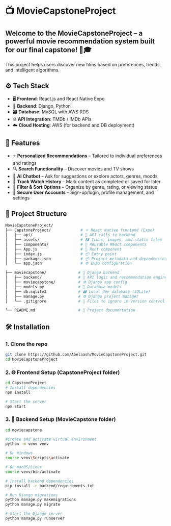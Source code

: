 # 📺 MovieCapstoneProject

## Welcome to the **MovieCapstoneProject** – a powerful movie recommendation system built for our final capstone! 🍿🎓  
This project helps users discover new films based on preferences, trends, and intelligent algorithms.

## ⚙️ Tech Stack

- 🖥️ **Frontend**: React.js and React Native Expo  
- 🐍 **Backend**: Django, Python  
- 🗃️ **Database**: MySQL with AWS RDS  
- 🌐 **API Integration**: TMDb / IMDb APIs  
- ☁️ **Cloud Hosting**: AWS (for backend and DB deployment)


## 🚀 Features

- ⭐ **Personalized Recommendations** – Tailored to individual preferences and ratings  
- 🔍 **Search Functionality** – Discover movies and TV shows  
- 🧠 **AI Chatbot** – Ask for suggestions or explore actors, genres, moods  
- 📅 **Track Watch History** – Mark content as completed or saved for later  
- 🔄 **Filter & Sort Options** – Organize by genre, rating, or viewing status  
- 🔐 **Secure User Accounts** – Sign-up/login, profile management, and settings

## 📁 Project Structure

```bash
MovieCapstoneProject/
├── CapstoneProject/             # ⚛️ React Native frontend (Expo)
│   ├── api/                     # 📡 API calls to backend
│   ├── assets/                  # 🖼️ Icons, images, and static files
│   ├── components/              # 🧩 Reusable React components
│   ├── App.js                   # 🚀 Root component
│   ├── index.js                 # 📦 Entry point
│   ├── package.json             # 📦 Project metadata and dependencies
│   └── app.json                 # ⚙️ Expo configuration

├── moviecapstone/              # 🐍 Django backend
│   ├── backend/                # 🧠 API logic and recommendation engine
│   ├── moviecapstone/          # ⚙️ Django app config
│   ├── models.py               # 🧾 Database models
│   ├── db.sqlite3              # 🗃️ Local dev database (SQLite)
│   ├── manage.py               # ⚙️ Django project manager
│   └── .gitignore              # 🚫 Files to ignore in version control

└── README.md                   # 📘 Project documentation
```
## 🛠️ Installation

### 1. Clone the repo

```bash
git clone https://github.com/Abelaash/MovieCapstoneProject.git
cd MovieCapstoneProject
```
### 2. 🌐 Frontend Setup (CapstoneProject folder)
```bash
cd CapstoneProject
# Install dependencies
npm install

# Start the server
npm start
```
### 3.  🐍 Backend Setup (MovieCapstone folder)
```bash
cd moviecapstone

#Create and activate virtual environment
python -m venv venv

# On Windows
source venv\Scripts\activate 

# On macOS/Linux
source venv/bin/activate 

# Install backend dependencies
pip install -r backend/requirements.txt

# Run Django migrations
python manage.py makemigrations
python manage.py migrate

# Start the Django server
python manage.py runserver


